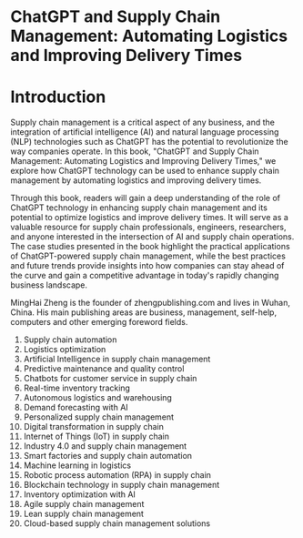 # ChatGPT and Supply Chain Management: Automating Logistics and Improving Delivery Times

# Introduction

Supply chain management is a critical aspect of any business, and the integration of artificial intelligence (AI) and natural language processing (NLP) technologies such as ChatGPT has the potential to revolutionize the way companies operate. In this book, "ChatGPT and Supply Chain Management: Automating Logistics and Improving Delivery Times," we explore how ChatGPT technology can be used to enhance supply chain management by automating logistics and improving delivery times.

Through this book, readers will gain a deep understanding of the role of ChatGPT technology in enhancing supply chain management and its potential to optimize logistics and improve delivery times. It will serve as a valuable resource for supply chain professionals, engineers, researchers, and anyone interested in the intersection of AI and supply chain operations. The case studies presented in the book highlight the practical applications of ChatGPT-powered supply chain management, while the best practices and future trends provide insights into how companies can stay ahead of the curve and gain a competitive advantage in today's rapidly changing business landscape.

MingHai Zheng is the founder of zhengpublishing.com and lives in Wuhan, China. His main publishing areas are business, management, self-help, computers and other emerging foreword fields.



1. Supply chain automation
2. Logistics optimization
3. Artificial Intelligence in supply chain management
4. Predictive maintenance and quality control
5. Chatbots for customer service in supply chain
6. Real-time inventory tracking
7. Autonomous logistics and warehousing
8. Demand forecasting with AI
9. Personalized supply chain management
10. Digital transformation in supply chain
11. Internet of Things (IoT) in supply chain
12. Industry 4.0 and supply chain management
13. Smart factories and supply chain automation
14. Machine learning in logistics
15. Robotic process automation (RPA) in supply chain
16. Blockchain technology in supply chain management
17. Inventory optimization with AI
18. Agile supply chain management
19. Lean supply chain management
20. Cloud-based supply chain management solutions

